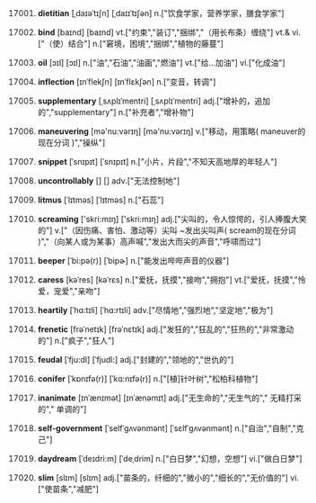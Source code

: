 17001. **dietitian**
[ˌdaɪəˈtɪʃn]  [ˌdaɪɪˈtɪʃən]
n.["饮食学家，营养学家，膳食学家"]  

17002. **bind**
[baɪnd]  [baɪnd]
vt.["约束","装订","捆绑","（用长布条）缠绕"]  vt.& vi.["（使）结合"]  n.["窘境，困境","捆绑","植物的藤蔓"]  

17003. **oil**
[ɔɪl]  [ɔɪl]
n.["油","石油","油画","燃油"]  vt.["给…加油"]  vi.["化成油"]  

17004. **inflection**
[ɪnˈflekʃn]  [ɪnˈflɛkʃən]
n.["变音，转调"]  

17005. **supplementary**
[ˌsʌplɪˈmentri]  [ˌsʌplɪˈmentri]
adj.["增补的，追加的","supplementary"]  n.["补充者","增补物"]  

17006. **maneuvering**
[mə'nu:vərɪŋ]  [mə'nu:vərɪŋ]
v.["移动，用策略( maneuver的现在分词 )","操纵"]  

17007. **snippet**
[ˈsnɪpɪt]  [ˈsnɪpɪt]
n.["小片，片段","不知天高地厚的年轻人"]  

17008. **uncontrollably**
[]  []
adv.["无法控制地"]  

17009. **litmus**
[ˈlɪtməs]  [ˈlɪtməs]
n.["石蕊"]  

17010. **screaming**
['skri:mɪŋ]  ['skri:mɪŋ]
adj.["尖叫的，令人惊愕的，引人捧腹大笑的"]  v.["（因伤痛、害怕、激动等）尖叫 ~发出尖叫声( scream的现在分词 )","（向某人或为某事）高声喊","发出大而尖的声音","呼啸而过"]  

17011. **beeper**
[ˈbi:pə(r)]  [ˈbipɚ]
n.["能发出哔哔声音的仪器"]  

17012. **caress**
[kəˈres]  [kəˈrɛs]
n.["爱抚，抚摸","接吻","拥抱"]  vt.["爱抚，抚摸","怜爱，宠爱","亲吻"]  

17013. **heartily**
[ˈhɑ:tɪli]  [ˈhɑ:rtɪli]
adv.["尽情地","强烈地","坚定地","极为"]  

17014. **frenetic**
[frəˈnetɪk]  [frəˈnɛtɪk]
adj.["发狂的","狂乱的","狂热的","非常激动的"]  n.["疯子","狂人"]  

17015. **feudal**
[ˈfju:dl]  [ˈfjudl:]
adj.["封建的","领地的","世仇的"]  

17016. **conifer**
[ˈkɒnɪfə(r)]  [ˈkɑ:nɪfə(r)]
n.["[植]针叶树","松柏科植物"]  

17017. **inanimate**
[ɪnˈænɪmət]  [ɪnˈænəmɪt]
adj.["无生命的","无生气的"," 无精打采的"," 单调的"]  

17018. **self-government**
[ˈselfˈgʌvənmənt]  [ˈsɛlfˈɡʌvənmənt]
n.["自治","自制","克己"]  

17019. **daydream**
[ˈdeɪdri:m]  [ˈdeˌdrim]
n.["白日梦","幻想，空想"]  vi.["做白日梦"]  

17020. **slim**
[slɪm]  [slɪm]
adj.["苗条的，纤细的","微小的","细长的","无价值的"]  vi.["使苗条","减肥"]  

